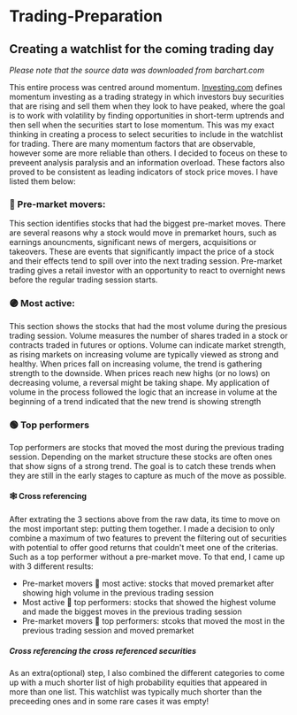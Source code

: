 # Trading-Preparation

## Creating a watchlist for the coming trading day 

*Please note that the source data was downloaded from barchart.com*

This entire process was centred around momentum. [Investing.com](investing.com) defines momentum investing as a trading strategy in which investors buy securities that are rising and sell them when they look to have peaked, where the goal is to work with volatility by finding opportunities in short-term uptrends and then sell when the securities start to lose momentum. This was my exact thinking in creating a process to select securities to include in the watchlist for trading. There are many momentum factors that are observable, however some are more reliable than others. I decided to foceus on these to preveent analysis paralysis and an information overload. These factors also proved to be consistent as leading indicators of stock price moves. I have listed them below:

### 🔴 Pre-market movers:
This section identifies stocks that had the biggest pre-market moves. There are several reasons why a stock would move in premarket hours, such as earnings anouncments, significant news of mergers, acquisitions or takeovers. These are events that significantly impact the price of a stock and their effects tend to spill over into the next trading session. Pre-market trading gives a retail investor with an opportunity to react to overnight news before the regular trading session starts. 

### 🟣 Most active:
This section shows the stocks that had the most volume during the presious trading session. Volume measures the number of shares traded in a stock or contracts traded in futures or options. Volume can indicate market strength, as rising markets on increasing volume are typically viewed as strong and healthy. When prices fall on increasing volume, the trend is gathering strength to the downside. When prices reach new highs (or no lows) on decreasing volume, a reversal might be taking shape. My application of volume in the process followed the logic that an increase in volume at the beginning of a trend indicated that the new trend is showing strength

### 🟢 Top performers
Top performers are stocks that moved the most during the previous trading session. Depending on the market structure these stocks are often ones that show signs of a strong trend. The goal is to catch these trends when they are still in the early stages to capture as much of the move as possible.

#### 🕸️ Cross referencing 
After extrating the 3 sections above from the raw data, its time to move on the most important step: putting them together. I made a decision to only combine a maximum of two features to prevent the filtering out of securities with potential to offer good returns that couldn't meet one of the criterias. Such as a top performer without a pre-market move. To that end, I came up with 3 different results:

- Pre-market movers 🔗 most active: stocks that moved premarket after showing high volume in the previous trading session
- Most active 🔗 top performers: stocks that showed the highest volume and made the biggest moves in the previous trading session
- Pre-market movers 🔗 top performers: stcoks that moved the most in the previous trading session and moved premarket 

##### Cross referencing the cross referenced securities
As an extra(optional) step, I also combined the different categories to come up with a much shorter list of high probability equities that appeared in more than one list. This watchlist was typically much shorter than the preceeding ones and in some rare cases it was empty!

[^note]: as a last note, this entire session was done a few hours before the NY open to allow for research on stocks that made it to the final watchlist, for that I was looking for news that may explain the stocks behaviour. I used webull and yahoo finance for this
